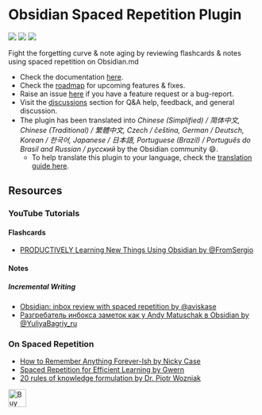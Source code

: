 # Obsidian Spaced Repetition Plugin

<img src="https://img.shields.io/github/downloads/st3v3nmw/obsidian-spaced-repetition/total" /> <img src="https://img.shields.io/github/downloads/st3v3nmw/obsidian-spaced-repetition/latest/total?style=flat-square" /> <img src="https://img.shields.io/github/manifest-json/v/st3v3nmw/obsidian-spaced-repetition?style=flat-square" />

Fight the forgetting curve & note aging by reviewing flashcards & notes using spaced repetition on Obsidian.md

-   Check the documentation [here](https://www.stephenmwangi.com/obsidian-spaced-repetition/).
-   Check the [roadmap](https://github.com/st3v3nmw/obsidian-spaced-repetition/projects/2/) for upcoming features & fixes.
-   Raise an issue [here](https://github.com/st3v3nmw/obsidian-spaced-repetition/issues/) if you have a feature request or a bug-report.
-   Visit the [discussions](https://github.com/st3v3nmw/obsidian-spaced-repetition/discussions/) section for Q&A help, feedback, and general discussion.
-   The plugin has been translated into _Chinese (Simplified) / 简体中文, Chinese (Traditional) / 繁體中文, Czech / čeština, German / Deutsch, Korean / 한국어, Japanese / 日本語, Portuguese (Brazil) / Português do Brasil and Russian / русский_ by the Obsidian community 😄.
    -   To help translate this plugin to your language, check the [translation guide here](/contributing/#translating).

## Resources

### YouTube Tutorials

#### Flashcards

-   [PRODUCTIVELY Learning New Things Using Obsidian by @FromSergio](https://youtu.be/DwSNZEW6jCU)

#### Notes

##### Incremental Writing

-   [Obsidian: inbox review with spaced repetition by @aviskase](https://youtu.be/zG5r7QIY_TM)
-   [Разгребатель инбокса заметок как у Andy Matuschak в Obsidian by @YuliyaBagriy_ru](https://youtu.be/CF6SSHB74cs)

### On Spaced Repetition

-   [How to Remember Anything Forever-Ish by Nicky Case](https://ncase.me/remember/)
-   [Spaced Repetition for Efficient Learning by Gwern](https://www.gwern.net/Spaced-repetition/)
-   [20 rules of knowledge formulation by Dr. Piotr Wozniak](https://supermemo.guru/wiki/20_rules_of_knowledge_formulation)

<a href='https://ko-fi.com/M4M44DEN6' target='_blank'><img height='36' style='border:0px;height:36px;' src='https://cdn.ko-fi.com/cdn/kofi3.png?v=2' border='0' alt='Buy Me a Coffee at ko-fi.com' /></a>
